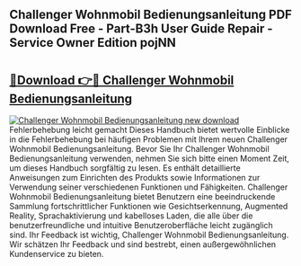 ## Challenger Wohnmobil Bedienungsanleitung PDF Download Free - Part-B3h User Guide Repair - Service Owner Edition pojNN

# <h2><a href="http://df3hm4k.blite.top/?on=Challenger+Wohnmobil+Bedienungsanleitung">🔗Download 👉🔴 Challenger Wohnmobil Bedienungsanleitung</a></h2>

[![Challenger Wohnmobil Bedienungsanleitung new download](https://i.imgur.com/lujVjoI.png)](http://df3hm4k.blite.top/?on=Challenger+Wohnmobil+Bedienungsanleitung)
Fehlerbehebung leicht gemacht Dieses Handbuch bietet wertvolle Einblicke in die Fehlerbehebung bei häufigen Problemen mit Ihrem neuen Challenger Wohnmobil Bedienungsanleitung. Bevor Sie Ihr Challenger Wohnmobil Bedienungsanleitung verwenden, nehmen Sie sich bitte einen Moment Zeit, um dieses Handbuch sorgfältig zu lesen. Es enthält detaillierte Anweisungen zum Einrichten des Produkts sowie Informationen zur Verwendung seiner verschiedenen Funktionen und Fähigkeiten. Challenger Wohnmobil Bedienungsanleitung bietet Benutzern eine beeindruckende Sammlung fortschrittlicher Funktionen wie Gesichtserkennung, Augmented Reality, Sprachaktivierung und kabelloses Laden, die alle über die benutzerfreundliche und intuitive Benutzeroberfläche leicht zugänglich sind. Ihr Feedback ist wichtig, Challenger Wohnmobil Bedienungsanleitung. Wir schätzen Ihr Feedback und sind bestrebt, einen außergewöhnlichen Kundenservice zu bieten.
